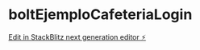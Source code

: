 # boltEjemploCafeteriaLogin

[Edit in StackBlitz next generation editor ⚡️](https://stackblitz.com/~/github.com/MarbleDrainDev/boltEjemploCafeteriaLogin)